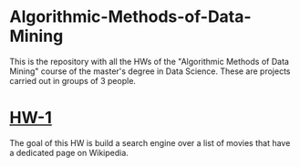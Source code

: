 # Algorithmic-Methods-of-Data-Mining

This is the repository with all the HWs of the "Algorithmic Methods of Data Mining" course of the master's degree in Data Science.
These are projects carried out in groups of 3 people.

# [HW-1](https://github.com/CriMenghini/ADM/tree/master/2019/Homework_3)

The goal of this HW is build a search engine over a list of movies that have a dedicated page on Wikipedia.

